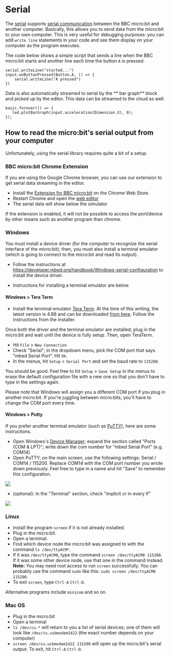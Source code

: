 # Serial

The [serial](/reference/serial) supports [serial communication](https://en.wikipedia.org/wiki/Serial_port) between the BBC micro:bit and another computer. Basically, this allows you to send data from the micro:bit to your own computer. This is very useful for debugging purposes: you can add `write line` statements in your code and see them display on your computer as the program executes.

The code below shows a simple script that sends a line when the BBC micro:bit starts and another line each time the button ``A`` is pressed.

```blocks
serial.writeLine("started...")
input.onButtonPressed(Button.A, () => {
    serial.writeLine("A pressed")
})
```

Data is also automatically streamed to serial by the ** bar graph** block
and picked up by the editor. This data can be streamed to the cloud as well.

```blocks
basic.forever(() => {
   led.plotBarGraph(input.acceleration(Dimension.X), 0);
});
```

## How to read the micro:bit's serial output from your computer

Unfortunately, using the serial library requires quite a bit of a setup.

### BBC micro:bit Chrome Extension

If you are using the Google Chrome browser, you can use our extension to get serial data streaming in the editor.

* Install the [Extension for BBC micro:bit](https://chrome.google.com/webstore/detail/extension-for-bbc-microbi/cihhkhnngbjlhahcfmhekmbnnjcjdbge?hl=en-US) on the Chrome Web Store.
* Restart Chrome and open the [web editor](https://pxt.microbit.org)
* The serial data will show below the simulator

If the extension is enabled, it will not be possible to access the port/device by other means such as another program than chrome.

### Windows

You must install a device driver (for the computer to recognize the
serial interface of the micro:bit); then, you must also install a
terminal emulator (which is going to connect to the micro:bit and read
its output).

* Follow the instructions at
  https://developer.mbed.org/handbook/Windows-serial-configuration to
  install the device driver.

* Instructions for installing a terminal emulator are below.

#### Windows > Tera Term

* Install the terminal emulator [Tera Term](https://ttssh2.osdn.jp/index.html.en). At the time of this writing, the latest version is 4.88 and can be downloaded [from here](http://en.osdn.jp/frs/redir.php?m=jaist&f=%2Fttssh2%2F63767%2Fteraterm-4.88.exe). Follow the instructions from the installer.

Once both the driver and the terminal emulator are installed, plug in the micro:bit and wait until the device is fully setup. Then, open TeraTerm.

* Hit `File` > `New Connection`
* Check "Serial"; in the dropdown menu, pick the COM port that says "mbed Serial Port". Hit `Ok`.
* In the menus, hit `Setup` > `Serial Port` and set the baud rate to `115200`.

You should be good. Feel free to hit `Setup` > `Save Setup` in the menus to erase the default configuration file with a new one so that you don't have to type in the settings again.

Please note that Windows will assign you a different COM port if you plug in another micro:bit. If you're juggling between micro:bits, you'll have to change the COM port every time.

#### Windows > Putty

If you prefer another terminal emulator (such as [PuTTY](http://www.putty.org/)), here are some instructions.

* Open Windows's [Device Manager](https://windows.microsoft.com/en-us/windows/open-device-manager); expand the section called "Ports (COM & LPT)"; write down the com number for "mbed Serial Port" (e.g. COM14)
* Open PuTTY; on the main screen, use the following settings: Serial / COM14 / 115200. Replace COM14 with the COM port number you wrote down previously. Feel free to type in a name and hit "Save" to remember this configuration.

![](/static/mb/serial-library-0.png)

* (optional): in the "Terminal" section, check "implicit cr in every lf"

![](/static/mb/serial-library-1.png)

### Linux

* Install the program `screen` if it is not already installed.
* Plug in the micro:bit.
* Open a terminal.
* Find which device node the micro:bit was assigned to with the command `ls /dev/ttyACM*`.
* If it was `/dev/ttyACM0`, type the command `screen /dev/ttyACM0 115200`. If it was some other device node,
  use that one in the command instead. **Note:** You may need root access to run `screen`
  successfully. You can probably use the command `sudo` like this: `sudo screen /dev/ttyACM0 115200`.
* To exit `screen`, type `Ctrl-A` `Ctrl-D`.

Alternative programs include `minicom` and so on.

### Mac OS

* Plug in the micro:bit
* Open a terminal
* `ls /dev/cu.*` will return to you a list of serial devices; one of them will look like `/dev/cu.usbmodem1422` (the exact number depends on your computer)
* `screen /dev/cu.usbmodem1422 115200` will open up the micro:bit's serial output. To exit, hit `Ctrl-A` `Ctrl-D`.
